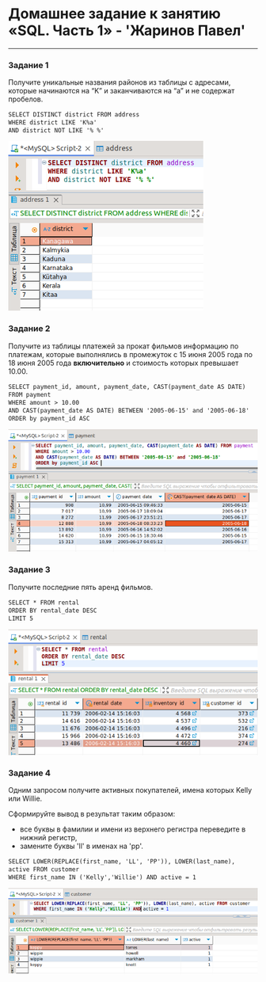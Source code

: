 # Домашнее задание к занятию «SQL. Часть 1» - 'Жаринов Павел'
---
### Задание 1

Получите уникальные названия районов из таблицы с адресами, которые начинаются на “K” и заканчиваются на “a” и не содержат пробелов.

```
SELECT DISTINCT district FROM address
WHERE district LIKE 'K%a' 
AND district NOT LIKE '% %'
```
![Скриншот](image/1.png)

### Задание 2

Получите из таблицы платежей за прокат фильмов информацию по платежам, которые выполнялись в промежуток с 15 июня 2005 года по 18 июня 2005 года **включительно** и стоимость которых превышает 10.00.
```
SELECT payment_id, amount, payment_date, CAST(payment_date AS DATE) FROM payment
WHERE amount > 10.00
AND CAST(payment_date AS DATE) BETWEEN '2005-06-15' and '2005-06-18'
ORDER by payment_id ASC
```
![Скриншот](image/2.png)

### Задание 3

Получите последние пять аренд фильмов.
```
SELECT * FROM rental
ORDER BY rental_date DESC
LIMIT 5
```
![Скриншот](image/3.png)

### Задание 4

Одним запросом получите активных покупателей, имена которых Kelly или Willie. 

Сформируйте вывод в результат таким образом:
- все буквы в фамилии и имени из верхнего регистра переведите в нижний регистр,
- замените буквы 'll' в именах на 'pp'.
```
SELECT LOWER(REPLACE(first_name, 'LL', 'PP')), LOWER(last_name), active FROM customer
WHERE first_name IN ('Kelly','Willie') AND active = 1
```
![Скриншот](image/4.png)

